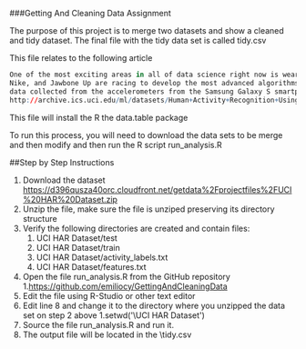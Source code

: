 ###Getting And Cleaning Data Assignment


The purpose of this project is to merge two datasets and show a cleaned and tidy dataset. The final file with the tidy
data set is called tidy.csv

This file relates to the following article
```r
One of the most exciting areas in all of data science right now is wearable computing - see for example  this article . Companies like Fitbit, 
Nike, and Jawbone Up are racing to develop the most advanced algorithms to attract new users. The data linked to from the course website represent
data collected from the accelerometers from the Samsung Galaxy S smartphone. A full description is available at the site where the data was obtained: 
http://archive.ics.uci.edu/ml/datasets/Human+Activity+Recognition+Using+Smartphones 
```

This file will install the R the data.table package 

To run this process, you will need to download the data sets to be merge and then modify and then run the R script run_analysis.R

##Step by Step Instructions

1. Download the dataset 
https://d396qusza40orc.cloudfront.net/getdata%2Fprojectfiles%2FUCI%20HAR%20Dataset.zip 
2. Unzip the file, make sure the file is unziped preserving its directory structure
3. Verify the following directories are created and contain files:
	1. UCI HAR Dataset/test
	2. UCI HAR Dataset/train
	3. UCI HAR Dataset/activity_labels.txt
	4. UCI HAR Dataset/features.txt
4. Open the file run_analysis.R from the GitHub repository
	1.https://github.com/emiliocy/GettingAndCleaningData	
5. Edit the file using R-Studio or other text editor
6. Edit line 8 and change it to the directory where you unzipped the data set on step 2 above
	1.setwd('<UNZIP DIRECTORY>\\UCI HAR Dataset')
7. Source the file run_analysis.R and run it.
8. The output file will be located in the <UNZIP DIRECTORY>\\tidy.csv
